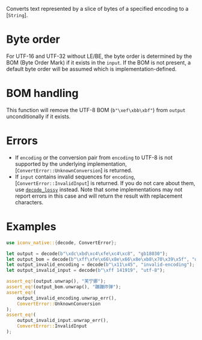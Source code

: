 Converts text represented by a slice of bytes of a specified encoding to a [`String`].

# Byte order

For UTF-16 and UTF-32 without LE/BE, the byte order is determined by the BOM (Byte Order Mark) if it exists in the `input`. If the BOM is not present, a default byte order will be assumed which is implementation-defined.

# BOM handling

This function will remove the UTF-8 BOM (`b"\xef\xbb\xbf"`) from `output` unconditionally if it exists.

# Errors

- If `encoding` or the conversion pair from `encoding` to UTF-8 is not supported by the underlying implementation, [`ConvertError::UnknownConversion`] is returned.
- If `input` contains invalid sequences for `encoding`, [`ConvertError::InvalidInput`] is returned. If you do not care about them, use [`decode_lossy`](fn.decode_lossy.html) instead. Note that some implementations may not report errors in this case and will return the result with replacement characters.

# Examples

```rust
use iconv_native::{decode, ConvertError};

let output = decode(b"\xdc\xbd\xc4\xfe\xc4\xc8", "gb18030");
let output_bom = decode(b"\xff\xfe\x66\x8e\x66\x8e\xb8\x70\x39\x5f", "utf-16");
let output_invalid_encoding = decode(b"\x11\x45", "invalid-encoding");
let output_invalid_input = decode(b"\xff 141919", "utf-8");

assert_eq!(output.unwrap(), "芙宁娜");
assert_eq!(output_bom.unwrap(), "蹦蹦炸弹");
assert_eq!(
    output_invalid_encoding.unwrap_err(),
    ConvertError::UnknownConversion
);
assert_eq!(
    output_invalid_input.unwrap_err(),
    ConvertError::InvalidInput
);
```

